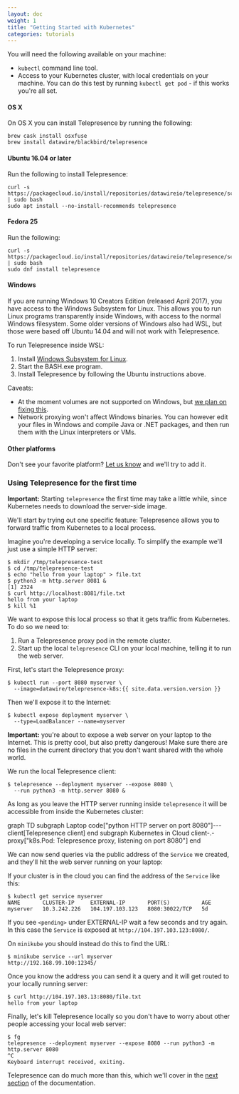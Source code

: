 ```yaml
---
layout: doc
weight: 1
title: "Getting Started with Kubernetes"
categories: tutorials
---
```


<link rel="stylesheet" href="{{ "/css/mermaid.css" | prepend: site.baseurl }}">
<script src="{{ "/js/mermaid.min.js" | prepend: site.baseurl }}"></script>
<script>mermaid.initialize({
   startOnLoad: true,
   cloneCssStyles: false,
 });
</script>

You will need the following available on your machine:

* `kubectl` command line tool.
* Access to your Kubernetes cluster, with local credentials on your machine.
  You can do this test by running `kubectl get pod` - if this works you're all set.

#### OS X

On OS X you can install Telepresence by running the following:

```shell
brew cask install osxfuse
brew install datawire/blackbird/telepresence
```

#### Ubuntu 16.04 or later

Run the following to install Telepresence:

```shell
curl -s https://packagecloud.io/install/repositories/datawireio/telepresence/script.deb.sh | sudo bash
sudo apt install --no-install-recommends telepresence
```

#### Fedora 25

Run the following:

```shell
curl -s https://packagecloud.io/install/repositories/datawireio/telepresence/script.rpm.sh | sudo bash
sudo dnf install telepresence
```

#### Windows

If you are running Windows 10 Creators Edition (released April 2017), you have access to the Windows Subsystem for Linux.
This allows you to run Linux programs transparently inside Windows, with access to the normal Windows filesystem.
Some older versions of Windows also had WSL, but those were based off Ubuntu 14.04 and will not work with Telepresence.

To run Telepresence inside WSL:

1. Install [Windows Subsystem for Linux](https://msdn.microsoft.com/en-us/commandline/wsl/install_guide).
2. Start the BASH.exe program.
3. Install Telepresence by following the Ubuntu instructions above.

Caveats:

* At the moment volumes are not supported on Windows, but [we plan on fixing this](https://github.com/datawire/telepresence/issues/115).
* Network proxying won't affect Windows binaries.
  You can however edit your files in Windows and compile Java or .NET packages, and then run them with the Linux interpreters or VMs.

#### Other platforms

Don't see your favorite platform?
[Let us know](https://github.com/datawire/telepresence/issues/new) and we'll try to add it. 


### Using Telepresence for the first time

**Important:** Starting `telepresence` the first time may take a little while, since Kubernetes needs to download the server-side image.

We'll start by trying out one specific feature: Telepresence allows you to forward traffic from Kubernetes to a local process.

Imagine you're developing a service locally.
To simplify the example we'll just use a simple HTTP server:

```console
$ mkdir /tmp/telepresence-test
$ cd /tmp/telepresence-test
$ echo "hello from your laptop" > file.txt
$ python3 -m http.server 8081 &
[1] 2324
$ curl http://localhost:8081/file.txt
hello from your laptop
$ kill %1
```

We want to expose this local process so that it gets traffic from Kubernetes.
To do so we need to:

1. Run a Telepresence proxy pod in the remote cluster.
2. Start up the local `telepresence` CLI on your local machine, telling it to run the web server.

First, let's start the Telepresence proxy:

```console
$ kubectl run --port 8080 myserver \
  --image=datawire/telepresence-k8s:{{ site.data.version.version }}
```

Then we'll expose it to the Internet:

```console
$ kubectl expose deployment myserver \
  --type=LoadBalancer --name=myserver
```

**Important:** you're about to expose a web server on your laptop to the Internet.
This is pretty cool, but also pretty dangerous!
Make sure there are no files in the current directory that you don't want shared with the whole world.

We run the local Telepresence client:

```console
$ telepresence --deployment myserver --expose 8080 \
  --run python3 -m http.server 8080 &
```

As long as you leave the HTTP server running inside `telepresence` it will be accessible from inside the Kubernetes cluster:

<div class="mermaid">
graph TD
  subgraph Laptop
    code["python HTTP server on port 8080"]---client[Telepresence client]
  end
  subgraph Kubernetes in Cloud
    client-.-proxy["k8s.Pod: Telepresence proxy, listening on port 8080"]
  end
</div>

We can now send queries via the public address of the `Service` we created, and they'll hit the web server running on your laptop:

If your cluster is in the cloud you can find the address of the `Service` like this:

```console
$ kubectl get service myserver
NAME       CLUSTER-IP     EXTERNAL-IP       PORT(S)          AGE
myserver   10.3.242.226   104.197.103.123   8080:30022/TCP   5d
```

If you see `<pending>` under EXTERNAL-IP wait a few seconds and try again.
In this case the `Service` is exposed at `http://104.197.103.123:8080/`.

On `minikube` you should instead do this to find the URL:

```console
$ minikube service --url myserver
http://192.168.99.100:12345/
```

Once you know the address you can send it a query and it will get routed to your locally running server:

```console
$ curl http://104.197.103.13:8080/file.txt
hello from your laptop
```

Finally, let's kill Telepresence locally so you don't have to worry about other people accessing your local web server:

```console
$ fg
telepresence --deployment myserver --expose 8080 --run python3 -m http.server 8080
^C
Keyboard interrupt received, exiting.
```

Telepresence can do much more than this, which we'll cover in the [next section](/user-guide/features-and-functionality/) of the documentation.
